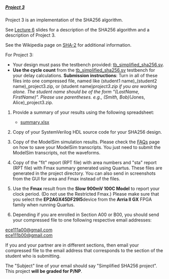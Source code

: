 ##### [Project 3](http://cwcserv.ucsd.edu/~billlin/classes/ECE111/project3.php)

Project 3 is an implementation of the SHA256 algorithm.  
  
See [Lecture 6](http://cwcserv.ucsd.edu/~billlin/classes/ECE111/lectures/Lecture6.pptx) slides for a description of the SHA256 algorithm and a description of Project 3.  
  
See the Wikipedia page on [SHA-2](https://en.wikipedia.org/wiki/SHA-2) for additional information.  
  
For Project 3:

- Your design must pass the testbench provided: [tb_simplified_sha256.sv](http://cwcserv.ucsd.edu/~billlin/classes/ECE111/examples/tb_simplified_sha256.sv).
- **Use the cycle count** from the [tb_simplified_sha256.sv](http://cwcserv.ucsd.edu/~billlin/classes/ECE111/examples/tb_simplified_sha256.sv) testbench for your delay calculations.
**Submission instructions**: Turn in all of these files into one compressed file, named like (student1 name)_(student2 name)_project3.zip, or (student name)_project3.zip if you are working alone. The student name should be of the form "(LastName, FirstName)". Please use parentheses. e.g., (Smith, Bob)_(Jones, Alice)_project3.zip.

1. Provide a summary of your results using the following spreadsheet:
    - [summary.xlsx](http://cwcserv.ucsd.edu/~billlin/classes/ECE111/summary.xlsx)

2. Copy of your SystemVerilog HDL source code for your SHA256 design.
3. Copy of the ModelSim simulation results. Please check the [FAQs](http://cwcserv.ucsd.edu/~billlin/classes/ECE111/faq.php) page on how to save your ModelSim transcripts. You just need to submit the ModelSim transcripts, not the waveforms.
4. Copy of the "fit" report (RPT file) with area numbers and "sta" report (RPT file) with Fmax summary generated using Quartus. These files are generated in the project directory. You can also send in screenshots from the GUI for area and Fmax instead of the files.
5. Use the **Fmax** result from the **Slow 900mV 100C Model** to report your clock period. (Do not use the Restricted Fmax.) Please make sure that you select the **EP2AGX45DF29I5**device from the **Arria II GX** FPGA family when running Quartus.
6. Depending if you are enrolled in Section A00 or B00, you should send your compressed file to one following respective email addresses:  
  
ece111a00@gmail.com   
ece111b00@gmail.com  
  
If you and your partner are in different sections, then email your compressed file to the email address that corresponds to the section of the student who is submitting.  
  
The "Subject" line of your email should say "Simplified SHA256 project".
This project **will be graded for P/NP**.

